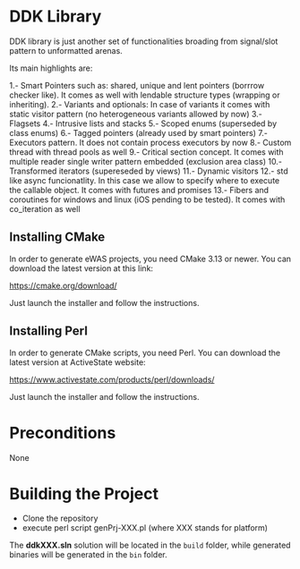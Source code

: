 DDK Library
===================

DDK library is just another set of functionalities broading from signal/slot pattern to unformatted arenas.

Its main highlights are:

1.- Smart Pointers such as: shared, unique and lent pointers (borrrow checker like). It comes as well with lendable structure types (wrapping or inheriting).
2.- Variants and optionals: In case of variants it comes with static visitor pattern (no heterogeneous variants allowed by now)
3.- Flagsets
4.- Intrusive lists and stacks
5.- Scoped enums (superseded by class enums)
6.- Tagged pointers (already used by smart pointers)
7.- Executors pattern. It does not contain process executors by now
8.- Custom thread with thread pools as well
9.- Critical section concept. It comes with multiple reader single writer pattern embedded (exclusion area class)
10.- Transformed iterators (supereseded by views)
11.- Dynamic visitors
12.- std like async funcionatlity. In this case we allow to specify where to execute the callable object. It comes with futures and promises
13.- Fibers and coroutines for windows and linux (iOS pending to be tested). It comes with co_iteration as well

Installing CMake
----------------

In order to generate eWAS projects, you need CMake 3.13 or newer. You can download the latest version at this link:

https://cmake.org/download/

Just launch the installer and follow the instructions.

Installing Perl
---------------

In order to generate CMake scripts, you need Perl. You can download the latest version at ActiveState website:

https://www.activestate.com/products/perl/downloads/

Just launch the installer and follow the instructions.

Preconditions
=============

None

Building the Project
====================

- Clone the repository
- execute perl script genPrj-XXX.pl (where XXX stands for platform)

The **ddkXXX.sln** solution will be located in the `build` folder, while generated binaries will be generated in the `bin` folder.